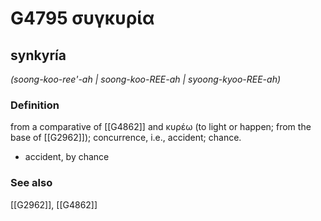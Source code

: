 # G4795 συγκυρία

## synkyría

_(soong-koo-ree'-ah | soong-koo-REE-ah | syoong-kyoo-REE-ah)_

### Definition

from a comparative of [[G4862]] and κυρέω (to light or happen; from the base of [[G2962]]); concurrence, i.e., accident; chance.

- accident, by chance

### See also

[[G2962]], [[G4862]]

